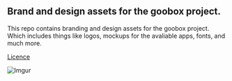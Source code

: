 ## Brand and design assets for the goobox project.



This repo contains branding and design assets for the goobox project. Which includes things like logos, mockups for the avaliable apps, fonts, and much more.

[Licence](https://creativecommons.org/licenses/by-sa/4.0/legalcode)

![Imgur](https://i.imgur.com/hzfRSfb.png)


